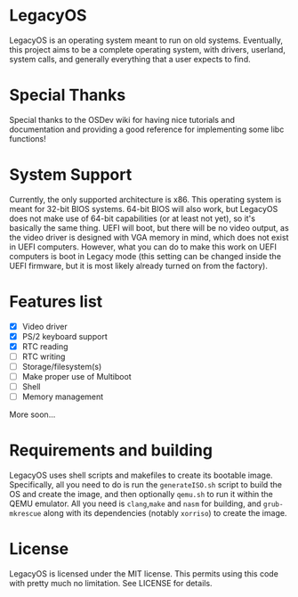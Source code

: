 # LegacyOS

LegacyOS is an operating system meant to run on old systems.
Eventually, this project aims to be a complete operating system,
with drivers, userland, system calls, and generally everything
that a user expects to find.

# Special Thanks
Special thanks to the OSDev wiki for having nice tutorials
and documentation and providing a good reference for
implementing some libc functions!

# System Support

Currently, the only supported architecture is x86. This operating
system is meant for 32-bit BIOS systems. 64-bit BIOS will 
also work, but LegacyOS does not make use of 64-bit 
capabilities (or at least not yet), so it's basically the 
same thing. UEFI will boot, but there will be no video output,
as the video driver is designed with VGA memory in mind, which
does not exist in UEFI computers. However, what you can do
to make this work on UEFI computers is boot in Legacy mode
(this setting can be changed inside the UEFI firmware, but
it is most likely already turned on from the factory).

# Features list
- [x] Video driver
- [x] PS/2 keyboard support
- [x] RTC reading
- [ ] RTC writing
- [ ] Storage/filesystem(s)
- [ ] Make proper use of Multiboot
- [ ] Shell
- [ ] Memory management 

More soon...

# Requirements and building

LegacyOS uses shell scripts and makefiles to create its 
bootable image. Specifically, all you need to do is
run the `generateISO.sh` script to build the OS and
create the image, and then optionally `qemu.sh` to run it 
within the QEMU emulator. All you need is `clang`,`make`
and `nasm` for building, and `grub-mkrescue` along with 
its dependencies (notably `xorriso`) to create the image.

# License
LegacyOS is licensed under the MIT license. This permits
using this code with pretty much no limitation. See
LICENSE for details.
